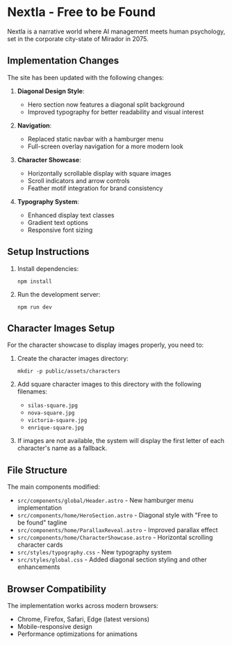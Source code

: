 # Nextla - Free to be Found

Nextla is a narrative world where AI management meets human psychology, set in the corporate city-state of Mirador in 2075.

## Implementation Changes

The site has been updated with the following changes:

1. **Diagonal Design Style**:
   - Hero section now features a diagonal split background
   - Improved typography for better readability and visual interest

2. **Navigation**:
   - Replaced static navbar with a hamburger menu
   - Full-screen overlay navigation for a more modern look

3. **Character Showcase**:
   - Horizontally scrollable display with square images
   - Scroll indicators and arrow controls
   - Feather motif integration for brand consistency

4. **Typography System**:
   - Enhanced display text classes
   - Gradient text options
   - Responsive font sizing

## Setup Instructions

1. Install dependencies:
   ```
   npm install
   ```

2. Run the development server:
   ```
   npm run dev
   ```

## Character Images Setup

For the character showcase to display images properly, you need to:

1. Create the character images directory:
   ```
   mkdir -p public/assets/characters
   ```

2. Add square character images to this directory with the following filenames:
   - `silas-square.jpg`
   - `nova-square.jpg`
   - `victoria-square.jpg`
   - `enrique-square.jpg`

3. If images are not available, the system will display the first letter of each character's name as a fallback.

## File Structure

The main components modified:

- `src/components/global/Header.astro` - New hamburger menu implementation
- `src/components/home/HeroSection.astro` - Diagonal style with "Free to be found" tagline
- `src/components/home/ParallaxReveal.astro` - Improved parallax effect
- `src/components/home/CharacterShowcase.astro` - Horizontal scrolling character cards
- `src/styles/typography.css` - New typography system
- `src/styles/global.css` - Added diagonal section styling and other enhancements

## Browser Compatibility

The implementation works across modern browsers:
- Chrome, Firefox, Safari, Edge (latest versions)
- Mobile-responsive design
- Performance optimizations for animations
